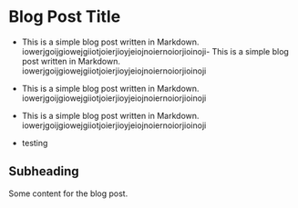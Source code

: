 # Blog Post Title

- This is a simple blog post written in Markdown. iowerjgoijgiowejgiiotjoierjioyjeiojnoiernoiorjioinoji- This is a simple blog post written in Markdown. iowerjgoijgiowejgiiotjoierjioyjeiojnoiernoiorjioinoji
- This is a simple blog post written in Markdown. iowerjgoijgiowejgiiotjoierjioyjeiojnoiernoiorjioinoji
- This is a simple blog post written in Markdown. iowerjgoijgiowejgiiotjoierjioyjeiojnoiernoiorjioinoji

- testing

## Subheading

Some content for the blog post.
